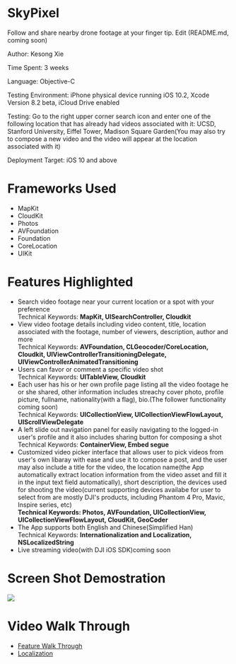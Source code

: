 # SkyPixel
Follow and share nearby drone footage at your finger tip. Edit (README.md, coming soon)

Author: Kesong Xie

Time Spent: 3 weeks

Language: Objective-C

Testing Environment: iPhone physical device running iOS 10.2, Xcode Version 8.2 beta, iCloud Drive enabled

Testing: Go to the right upper corner search icon and enter one of the following location that has already had videos associated with it: UCSD, Stanford University, Eiffel Tower, Madison Square Garden(You may also try to compose a new video and the video will appear at the location associated with it)

Deployment Target: iOS 10 and above

<h1>Frameworks Used</h1>
<ul>
  <li>MapKit</li>
  <li>CloudKit</li>
  <li>Photos</li>
  <li>AVFoundation</li>
  <li>Foundation</li>
  <li>CoreLocation</li>
  <li>UIKit</li>
</ul>

<h1>Features Highlighted</h1>
<ul>
  <li>Search video footage near your current location or a spot with your preference
  <br/>
  Technical Keywords: <strong>MapKit, UISearchController, Cloudkit</strong>
  </li>
  <li>View video footage details including video content, title, location associated with the footage, number of viewers, description, author and more 
   <br/>
   Technical Keywords: <strong>AVFoundation, CLGeocoder/CoreLocation, Cloudkit, UIViewControllerTransitioningDelegate, UIViewControllerAnimatedTransitioning</strong>
   </li>
  <li>Users can favor or comment a specific video shot
   <br/>
  Technical Keywords: <strong>UITableView, Cloudkit</strong>
  </li>
  <li>Each user has his or her own profile page listing all the video footage he or she shared, other information includes streachy cover photo, profile picture, fullname, nationality(with a flag), bio.(The follower functionality coming soon)
   <br/>
  Technical Keywords: <strong>UICollectionView, UICollectionViewFlowLayout, UIScrollViewDelegate</strong>
  </li>
  <li>A left slide out navigation panel for easily navigating to the logged-in user's profile and it also includes sharing button for composing a shot
    <br/>
   Technical Keywords: <strong> ContainerView, Embed segue</strong>
  </li>
  <li>Customized video picker interface that allows user to pick videos from user's own libaray with ease and use it to compose a post, and the user may also include a title for the video, the location name(the App automatically extract location information from the video asset and fill it in the input text field automatically), short description, the devices used for shooting the video(current supporting devices availabe for user to select from are mostly DJI's products, including Phantom 4 Pro, Mavic, Inspire series, etc)
   <br/>
   <strong>Technical Keywords: Photos, AVFoundation, UICollectionView, UICollectionViewFlowLayout, CloudKit, GeoCoder</strong>
  </li>
   <li>The App supports both English and Chinese(Simplified Han)
    <br/>
   Technical Keywords: <strong> Internationalization and Localization, NSLocalizedString</strong>
  </li>
  <li>Live streaming video(with DJI iOS SDK)coming soon</li>
</ul>

<h1>Screen Shot Demostration</h1>
<div>
<img src="https://github.com/kesongxie/SkyPixel/blob/master/SkyPixel/screen%20shot%20/ScreenShot.png">
</div>


<h1>Video Walk Through</h1>
<ul>
<li>
<a href="https://www.dropbox.com/s/7uobrhturzihfir/SkyPixel%20Walk%20Through.MOV.mov?dl=0">Feature Walk Through</a>
</li>
<li>
<a href="https://www.dropbox.com/s/f59llqbn5sgjtse/Localization.MOV.mov?dl=0">Localization</a>
</li>
</ul>
